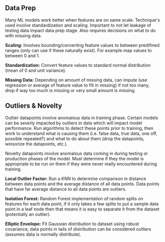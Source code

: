 
## Data Prep
Many ML models work better when features are on same scale. Technique's used involve standardization and scaling. Important to not let leakage of testing data impact data prep stage. Also requires decisions on what to do with missing data.

**Scaling:** Involves bounding/converting feature values to between predifined ranges (only can use if these naturally exist). For example map values to between 0 and 1.

**Standardization:** Convert feature values to standard normal distribution (mean of 0 and unit variance).

**Missing Data:** Depending on amount of missing data, can impute (use regression or average of feature value to fill in missing) if not too many, drop if way too much is missing or very small amount is missing.


## Outliers & Novelty

Outlier datapoints involve anomalous data in training phase. Certain models can be severly impacted by outliers in data which will impact model performance. Run algorithms to detect these points prior to training, then work to understand what is causing them (i.e. false data, true data, one off, possible repeated?) and what to do about them (drop the datapoints, winsorize the datapoints, etc.).

Novelty datapoints involve anomalous data coming in during testing or production phases of the model. Must determine if they the model is appropriate to be run on them if they were never really encountered during training.

**Local Outlier Factor:** Run a KNN to determine comparison in distance between data points and the average distance of all data points. Data points that have far average distance to all data points are outliers.

**Isolation Forest:** Random Forest implementation of random splits on features for each data point, if it only takes a few splits to put a sample data point in a leaf node then that means it is easy to separate it from the dataset (potentially an outlier).

**Elliptic Envelope:** Fit Gaussian distribution to dataset using robust covariance, data points in tails of distribution can be considered outliers (assumes data is normally distribute).






